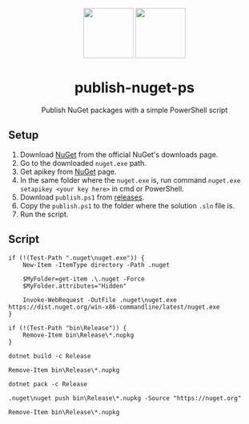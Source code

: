 <p align="center">
	<img src="http://upload.wikimedia.org/wikipedia/commons/thumb/2/25/NuGet_project_logo.svg/364px-NuGet_project_logo.svg.png" width="100px;" height="100px" />
	<img top="20px" src="https://3.bp.blogspot.com/-a7jPVdFk9Hw/W_XeTJX6JyI/AAAAAAAAC2c/HCtxP0wSSs0wEMKJOYq7pivEJaSVin92gCLcBGAs/s1600/powershell.png" width="100px;" height="100px" />
</p>

<h1 align="center">publish-nuget-ps</h1>
<p align="center">Publish NuGet packages with a simple PowerShell script</p>


## Setup

1. Download [NuGet](https://www.nuget.org/downloads) from the official NuGet's downloads page.
2. Go to the downloaded `nuget.exe` path.
3. Get apikey from [NuGet](https://www.nuget.org/account/apikeys) page.
4. In the same folder where the `nuget.exe` is, run command `nuget.exe setapikey <your key here>` in cmd or PowerShell.
5. Download `publish.ps1` from [releases](https://github.com/emimontesdeoca/nuget-publish-ps/releases).
6. Copy the `publish.ps1` to the folder where the solution `.sln` file is.
7. Run the script.

## Script

```
if (!(Test-Path ".nuget\nuget.exe")) {
	New-Item -ItemType directory -Path .nuget
	
	$MyFolder=get-item .\.nuget -Force
	$MyFolder.attributes="Hidden"
	
	Invoke-WebRequest -OutFile .nuget\nuget.exe https://dist.nuget.org/win-x86-commandline/latest/nuget.exe
}

if (!(Test-Path "bin\Release")) {
	Remove-Item bin\Release\*.nupkg
}

dotnet build -c Release

Remove-Item bin\Release\*.nupkg

dotnet pack -c Release

.nuget\nuget push bin\Release\*.nupkg -Source "https://nuget.org"

Remove-Item bin\Release\*.nupkg
```
